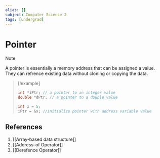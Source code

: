```yaml
---
alias: []
subject: Computer Science 2
tags: [undergrad]
---
```

# Pointer

> [!note]
> A pointer is essentially a memory address that can be assigned a value. They can refrence existing data without cloning or copying the data.

> [!example]
> ```cpp
> int *iPtr; // a pointer to an integer value
> double *dPtr; // a pointer to a double value
> 
> int x = 5;
> iPtr = &x; //initialize pointer with address variable value

## References
1. [[Array-based data structure]]
2. [[Address-of Operator]]
3. [[Derefence Operator]]